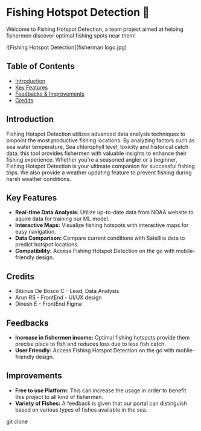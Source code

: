 # Fishing Hotspot Detection 🎣

Welcome to Fishing Hotspot Detection, a team project aimed at helping fishermen discover optimal fishing spots near them!

![Fishing Hotspot Detection](fisherman logo.jpg)

## Table of Contents

- [Introduction](#introduction)
- [Key Features](#key-features)
- [Feedbacks & Improvements](#Feedbacks)
- [Credits](#credits)

## Introduction

Fishing Hotspot Detection utilizes advanced data analysis techniques to pinpoint the most productive fishing locations. By analyzing factors such as sea water temperature, Sea chlorophyll level, toxicity and historical catch data, this tool provides fishermen with valuable insights to enhance their fishing experience. Whether you're a seasoned angler or a beginner, Fishing Hotspot Detection is your ultimate companion for successful fishing trips.
We also provide a weather updating feature to prevent fishing during harsh weather conditions.

## Key Features

- **Real-time Data Analysis:** Utilize up-to-date data from NOAA website to aquire data for training our ML model.
- **Interactive Maps:** Visualize fishing hotspots with interactive maps for easy navigation.
- **Data Comparison:** Compare current conditions with Satellite data to predict hotspot locations.
- **Compatibility:** Access Fishing Hotspot Detection on the go with mobile-friendly design.

## Credits

 - Bibinus De Bosco C - Lead, Data Analysis
 - Arun RS - FrontEnd - UI/UX design
 - Dinesh E - FrontEnd Figma

## Feedbacks

 - **Increase in fishermen income:** Optimal fishing hotspots provide them precise place to fish and reduces loss due to less fish catch.
 - **User Friendly:** Access Fishing Hotspot Detection on the go with mobile-friendly design.

## Improvements

 - **Free to use Platform:** This can increase the usage in order to benefit this project to all kind of fishermen.
 - **Variety of Fishes:** A feedback is given that our portal can distinguish based on various types of fishes available in the sea.

git clone 
